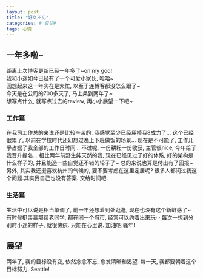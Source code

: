 ```yaml
---
layout: post
title: "好久不见"
categories: # 日记#
tags: 心情
---
```


##  一年多啦~

距离上次博客更新已经一年多了~on my god!   
我和小迷如今已经有了一个可爱小家伙, 哈哈~   
回想起来这一年实在是太忙, 以至于连博客都没怎么跟了~   
今天是在公司的700多天了, 马上呆到两年了~   
想写点什么, 就写点过去的review, 再小小展望一下吧~   

<!--more-->

### 工作篇   

在我司工作总的来说还是比较辛苦的, 我感觉至少已经用掉我8成力了...
这个已经很累了, 以前在学校时代还幻想过晚上下班做饭的场景...
现在是不可能了, 工作几乎占据了我全部的工作日时间...
不过呢, 一份耕耘一份收获, 主管很nice, 今年给了我晋升提名...
相比两年前野生纯天然的我, 现在已经见过了好的体系, 好的架构是什么样子的,
并且能造一些自觉还不错的轮子了~
总的来说也算是付出有了回报~
另外, 其实我还挺喜欢杭州的气候的, 要不要考虑在这里定居呢?
很多人都问过我这个问题.其实我自己也没有答案. 交给时间吧.

### 生活篇   

生活中可以说是相当单调了, 前一年还想着到处逛逛, 现在也没有这个新鲜感了~ 
有时候挺羡慕那帮老同学, 都在同一个城市, 经常可以约着出来玩···
每次一想到分别时小迷的样子, 就很愧疚. 
只能在心里说. 加油吧 骚年!

##  展望   

两年了, 我的目标没有变, 依然念念不忘, 愈发清晰和渴望.
每一天, 我都要朝着这个目标努力.
Seattle!


